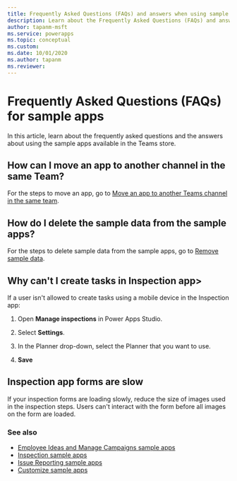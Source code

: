 ```yaml
---
title: Frequently Asked Questions (FAQs) and answers when using sample apps from Teams store | Microsoft Docs
description: Learn about the Frequently Asked Questions (FAQs) and answers when using sample apps from Teams store
author: tapanm-msft
ms.service: powerapps
ms.topic: conceptual
ms.custom: 
ms.date: 10/01/2020
ms.author: tapanm
ms.reviewer: 
---
```


# Frequently Asked Questions (FAQs) for sample apps

In this article, learn about the frequently asked questions and the answers about using the sample apps available in the Teams store.

## How can I move an app to another channel in the same Team?

For the steps to move an app, go to [Move an app to another Teams channel in the same team](publish-and-share-apps.md#move-an-app-to-another-teams-channel-in-the-same-team).

## How do I delete the sample data from the sample apps?

For the steps to delete sample data from the sample apps, go to [Remove sample data](customize-sample-apps.md#remove-sample-data).

## Why can't I create tasks in Inspection app>

If a user isn't allowed to create tasks using a mobile device in the Inspection app:

1. Open **Manage inspections** in Power Apps Studio.

1. Select **Settings**.

1. In the Planner drop-down, select the Planner that you want to use.

1. **Save**

## Inspection app forms are slow

If your inspection forms are loading slowly, reduce the size of images used in the inspection steps. Users can't interact with the form before all images on the form are loaded.

### See also

- [Employee Ideas and Manage Campaigns sample apps](employee-ideas.md)  
- [Inspection sample apps](inspection.md)  
- [Issue Reporting sample apps](issue-reporting.md)
- [Customize sample apps](customize-sample-apps.md)
